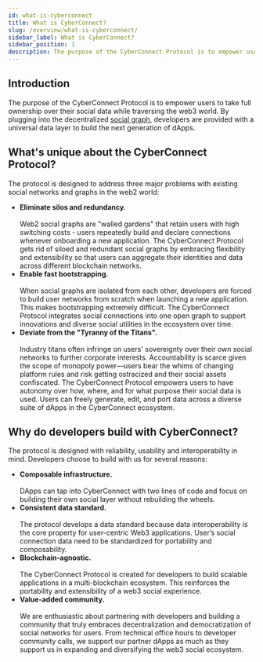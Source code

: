 ```yaml
---
id: what-is-cyberconnect
title: What is CyberConnect?
slug: /overview/what-is-cyberconnect/
sidebar_label: What is CyberConnect?
sidebar_position: 1
description: The purpose of the CyberConnect Protocol is to empower users to take full ownership over their social data while traversing the web3 world.
---
```


## Introduction

The purpose of the CyberConnect Protocol is to empower users to take full ownership over their social data while traversing the web3 world. By plugging into the decentralized [social graph](/concepts/social-graph/), developers are provided with a universal data layer to build the next generation of dApps.

## What's unique about the CyberConnect Protocol?
The protocol is designed to address three major problems with existing social networks and graphs in the web2 world:
<ul>
    <li><strong>Eliminate silos and redundancy.</strong><br></br>Web2 social graphs are "walled gardens" that retain users with high switching costs - users repeatedly build and declare connections whenever onboarding a new application. The CyberConnect Protocol gets rid of siloed and redundant social graphs by embracing flexibility and extensibility so that users can aggregate their identities and data across different blockchain networks.</li>
    <li><strong>Enable fast bootstrapping. </strong><br></br>When social graphs are isolated from each other, developers are forced to build user networks from scratch when launching a new application. This makes bootstrapping extremely difficult. The CyberConnect Protocol integrates social connections into one open graph to support innovations and diverse social utilities in the ecosystem over time.</li>
    <li><strong>Deviate from the "Tyranny of the Titans".</strong><br></br>Industry titans often infringe on users' sovereignty over their own social networks to further corporate interests. Accountability is scarce given the scope of monopoly power—users bear the whims of changing platform rules and risk getting ostracized and their social assets confiscated. The CyberConnect Protocol empowers users to have autonomy over how, where, and for what purpose their social data is used. Users can freely generate, edit, and port data across a diverse suite of dApps in the CyberConnect ecosystem.</li>
</ul>

## Why do developers build with CyberConnect?
The protocol is designed with reliability, usability and interoperability in mind. Developers choose to build with us for several reasons:
<ul><li><strong>Composable infrastructure.</strong><br></br>DApps can tap into CyberConnect with two lines of code and focus on building their own social layer without rebuilding the wheels.</li>
<li><strong>Consistent data standard.</strong><br></br>The protocol develops a data standard because data interoperability is the core property for user-centric Web3 applications. User’s social connection data need to be standardized for portability and composability.</li>
<li><strong>Blockchain-agnostic.</strong><br></br>The CyberConnect Protocol is created for developers to build scalable applications in a multi-blockchain ecosystem. This reinforces the portability and extensibility of a web3 social experience.</li>
<li><strong>Value-added community.</strong><br></br>We are enthusiastic about partnering with developers and building a community that truly embraces decentralization and democratization of social networks for users. From technical office hours to developer community calls, we support our partner dApps as much as they support us in expanding and diversifying the web3 social ecosystem.</li></ul>
